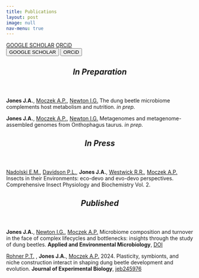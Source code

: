 ```yaml
---
title: Publications
layout: post
image: null
nav-menu: true
---
```


<!-- Main -->
<div id="main">
</div>

<!-- Quick Links -->
<section>
<div class="tile_div">
    <a href="https://scholar.google.com/citations?user=kb6WiPEAAAAJ&hl=en&oi=sra" target="_blank">GOOGLE SCHOLAR</a>
    <a href="https://orcid.org/0000-0003-2010-861X" target="_blank">ORCiD</a>
    <div class="clear"></div>
</div>
</section>
<section>
<div class="tile_div">
    <button onclick="window.location.href='https://scholar.google.com/citations?user=kb6WiPEAAAAJ&hl=en&oi=sra';target="_blank"">
      GOOGLE SCHOLAR
    </button>
        <button onclick="window.location.href='https://orcid.org/0000-0003-2010-861X'target="_blank";">
      ORCiD
    </button>
    <div class="clear"></div>
</div>
</section>

<!-- Prep -->
<section>
	<div class="inner">
		<header class="major">
			<h2><i>In Preparation</i></h2>
		</header>
			<p><b>Jones J.A.</b>, <a href="https://ecoevodevo.com" target="_blank">Moczek A.P.</a>, <a href="https://discogenome.wordpress.com" target="_blank">Newton I.G.</a> The dung beetle microbiome complements host metabolism and nutrition. <i>in prep.</i>
			</p>
			<p><b>Jones J.A.</b>, <a href="https://ecoevodevo.com" target="_blank">Moczek A.P.</a>, <a href="https://discogenome.wordpress.com" target="_blank">Newton I.G.</a> Metagenomes and metagenome-assembled genomes from Onthophagus taurus. <i>in prep.</i>
			</p>
	</div>
</section>

<!-- Press -->
<section>
	<div class="inner">
		<header class="major">
			<h2><i>In Press</i></h2>
		</header>
			<p><a href="https://ericanadolski.github.io/index.html" target="_blank">Nadolski E.M.</a>, <a href="https://phillipdavidson.github.io/research.html" target="_blank">Davidson P.L.</a>, <b>Jones J.A.</b>, <a href="https://rrwestwick.wixsite.com/home" target="_blank">Westwick R.R.</a>, <a href="https://ecoevodevo.com" target="_blank">Moczek A.P.</a> Insects in their Environments: eco-devo and evo-devo perspectives. Comprehensive Insect Physiology and Biochemistry Vol. 2.
			</p>
	</div>
</section>

<!-- Published -->
<secton>
	<div class="inner">
		<header class="major">
			<h2><i>Published</i></h2>
		</header>
			<p><b>Jones J.A.</b>, <a href="https://discogenome.wordpress.com" target="_blank">Newton I.G.</a>, <a href="https://ecoevodevo.com" target="_blank">Moczek A.P.</a> Microbiome composition and turnover in the face of complex lifecycles and bottlenecks: insights through the study of dung beetles. <b>Applied and Environmental Microbiology</b>, <a href="https://doi.org/10.1128/aem.01278-24" target="_blank">DOI</a>  
			</p>
			<p><a href="https://rohnerlab.biosci.ucsd.edu" target="_blank">Rohner P.T.</a> , <b>Jones J.A.</b>, <a href="https://ecoevodevo.com" target="_blank">Moczek A.P.</a> 2024. Plasticity, symbionts, and niche construction interact in shaping dung beetle development and evolution. <b>Journal of Experimental Biology</b>, <a href="https://doi.org/10.1242/jeb.245976" target="_blank">jeb245976</a>
			</p>
	</div>
